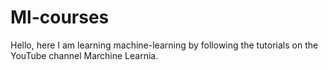 # Ml-courses

Hello, here I am learning machine-learning by following the tutorials on the YouTube channel Marchine Learnia.
